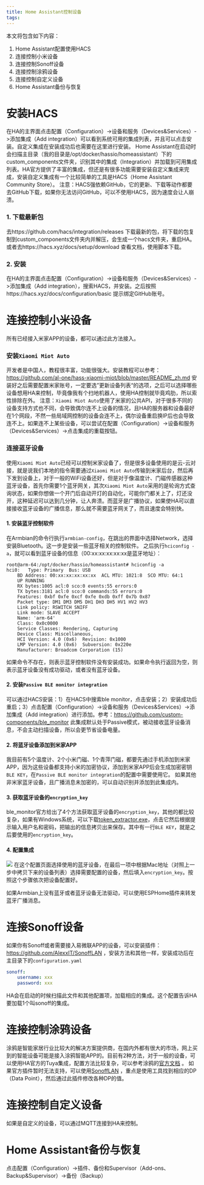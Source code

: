 ```yaml
---
title: Home Assistant控制设备
tags:
---
```

本文将包含如下内容：
1. Home Assistant配置使用HACS
2. 连接控制小米设备
3. 连接控制Sonoff设备
4. 连接控制涂鸦设备
5. 连接控制自定义设备
6. Home Assistant备份与恢复

<!-- more -->

# 安装HACS
在HA的主界面点击配置（Configuration）->设备和服务（Devices&Services）->添加集成（Add integration）可以看到系统可用的集成列表，并且可以点击安装。自定义集成在安装成功后也需要在这里进行安装。
Home Assistant在启动时会扫描主目录（我的目录是/opt/docker/hassio/homeassistant）下的custom_components文件夹，识别其中的集成（Integration）并加载到可用集成列表。HA官方提供了丰富的集成，但还是有很多功能需要安装自定义集成来完成，安装自定义集成有一个比较简单的工具是HACS（Home Assistant Community Store）。
注意：HACS强依赖GitHub，它的更新、下载等动作都要去GitHub下载，如果你无法访问GitHub，可以不使用HACS，因为速度会让人崩溃。
### 1. 下载最新包
去https://github.com/hacs/integration/releases 下载最新的包，将下载的包复制到custom_components文件夹内并解压，会生成一个hacs文件夹，重启HA。
或者去https://hacs.xyz/docs/setup/download 查看文档，使用脚本下载。
### 2. 安装
在HA的主界面点击配置（Configuration）->设备和服务（Devices&Services）->添加集成（Add integration），搜索HACS，并安装。之后按照https://hacs.xyz/docs/configuration/basic 提示绑定GitHub账号。

# 连接控制小米设备
所有已经接入米家APP的设备，都可以通过此方法接入。

### 安装`Xiaomi Miot Auto`
开发者是中国人，教程很丰富，功能很强大。安装教程可以参考：https://github.com/al-one/hass-xiaomi-miot/blob/master/README_zh.md
安装好之后需要配置米家账号，一定要选”更新设备列表“的选项，之后可以选择哪些设备想用HA来控制，毕竟像我有个扫地机器人，使用HA控制就毕竟鸡肋，所以索性排除在外。
注意：`Xiaomi Miot Auto`使用了米家的公共API，对于很多不同的设备支持方式也不同，会导致偶尔连不上设备的情况，且HA的服务器和设备最好在1个网段，不然一些局域网控制的设备会连不上，偶尔设备重启换IP后也会导致连不上。如果连不上某些设备，可以尝试在配置（Configuration）->设备和服务（Devices&Services）->点击集成的重载按钮。

### 连接蓝牙设备
使用`Xiaomi Miot Auto`已经可以控制米家设备了，但是很多设备使用的是云-云对接，就是说我们本地的指令需要通过`Xiaomi Miot Auto`传输到米家后台，然后再下发到设备上，对于一般的WiFi设备还好，但是对于像温度计、门磁传感器这种蓝牙设备，首先你需要1个蓝牙网关，其次`Xiaomi Miot Auto`采用的是轮询方式查询状态，如果你想做一个开门后自动开灯的自动化，可能你门都关上了，灯还没开，这种延迟可以达到几分钟，让人奔溃。而蓝牙是广播协议，如果使HA可以直接接收蓝牙设备的广播信息，那么就不需要蓝牙网关了，而且速度会特别快。

#### 1. 安装蓝牙控制软件
在Armbian的命令行执行`armbian-config`，在跳出的界面中选择Network，选择安装Bluetooth。这一步是安装一些蓝牙相关的控制软件。
之后执行`hciconfig -a`，就可以看到蓝牙设备的信息（00:xx:xx:xx:xx:xx是蓝牙地址）：
```shell
root@arm-64:/opt/docker/hassio/homeassistant# hciconfig -a
hci0:	Type: Primary  Bus: USB
	BD Address: 00:xx:xx:xx:xx:xx  ACL MTU: 1021:8  SCO MTU: 64:1
	UP RUNNING 
	RX bytes:1005 acl:0 sco:0 events:55 errors:0
	TX bytes:3181 acl:0 sco:0 commands:55 errors:0
	Features: 0xbf 0xfe 0xcf 0xfe 0xdb 0xff 0x7b 0x87
	Packet type: DM1 DM3 DM5 DH1 DH3 DH5 HV1 HV2 HV3 
	Link policy: RSWITCH SNIFF 
	Link mode: SLAVE ACCEPT 
	Name: 'arm-64'
	Class: 0x0c0000
	Service Classes: Rendering, Capturing
	Device Class: Miscellaneous, 
	HCI Version: 4.0 (0x6)  Revision: 0x1000
	LMP Version: 4.0 (0x6)  Subversion: 0x220e
	Manufacturer: Broadcom Corporation (15)

```
如果命令不存在，则表示蓝牙控制软件没有安装成功。如果命令执行返回为空，则表示蓝牙设备没有成功驱动，或者没有蓝牙设备。

#### 2. 安装`Passive BLE monitor integration`
可以通过HACS安装：1）在HACS中搜索ble monitor，点击安装；2）安装成功后重启；3）点击配置（Configuration）->设备和服务（Devices&Services）->添加集成（Add integration）进行添加。参考：https://github.com/custom-components/ble_monitor
此集成默认处于Passive模式，被动接收蓝牙设备消息，不会主动扫描设备，所以会更节省设备电量。
#### 2. 将蓝牙设备添加到米家APP
我目前有5个温度计、2个小米门磁、1个青萍门磁，都要先通过手机添加到米家APP，因为这些设备都支持小米的加密协议，添加到米家APP后会生成加密密钥`BLE KEY`，在`Passive BLE monitor integration`的配置中需要使用它。
如果其他非米家蓝牙设备，且广播消息未加密的，可以自动识别并添加到此集成内。
#### 3. 获取蓝牙设备的`encryption_key`
ble_monitor官方给出了4个方法获取蓝牙设备的`encryption_key`，其他的都比较复杂，如果有Windows系统，可以下载[token_extractor.exe](https://github.com/PiotrMachowski/Xiaomi-cloud-tokens-extractor/releases/latest/download/token_extractor.exe)，点击它然后根据提示输入用户名和密码，把输出的信息拷贝出来保存。其中有一行`BLE KEY`，就是之后要使用的`encryption_key`。
#### 4. 配置集成
![](https://custom-components.github.io/ble_monitor/assets/images/configuration_screen.png)
在这个配置页面选择使用的蓝牙设备，在最后一项中根据Mac地址（对照上一步中拷贝下来的设备列表）选择需要配置的设备，然后填入`encryption_key`。按照这个步骤依次把设备配置好。

如果Armbian上没有蓝牙或者蓝牙设备无法驱动，可以使用ESPHome插件来转发蓝牙广播消息。

# 连接Sonoff设备

如果你有Sonoff或者需要接入易微联APP的设备，可以安装插件：https://github.com/AlexxIT/SonoffLAN ，安装方法和其他一样，安装成功后在主目录下的`configuration.yaml`

```yaml
sonoff:
    username: xxx
    password: xxx
```
HA会在启动的时候扫描此文件和其他配置项，加载相应的集成。这个配置告诉HA要加载1个叫sonoff的集成。

# 连接控制涂鸦设备
涂鸦是智能家居行业比较大的解决方案提供商，在国内外都有很大的市场，网上买到的智能设备可能是接入涂鸦智能APP的。目前有2种方法，对于一般的设备，可以使用HA官方的Tuya集成，配置方法比较复杂，可以参考涂鸦的[官方文档](https://developer.tuya.com/cn/docs/iot/Home-assistant-tuya-intergration?id=Kb0eqjig0utdd) 。
如果官方插件暂时无法支持，可以使用[SonoffLAN](https://github.com/rospogrigio/localtuya) ，重点是使用工具找到相应的DP（Data Point），然后通过此插件修改各种DP的值。

# 连接控制自定义设备
如果是自定义的设备，可以通过MQTT连接到HA来控制。



# Home Assistant备份与恢复
点击配置（Configuration）->插件、备份和Supervisor（Add-ons、Backup&Supervisor）->备份（Backup）